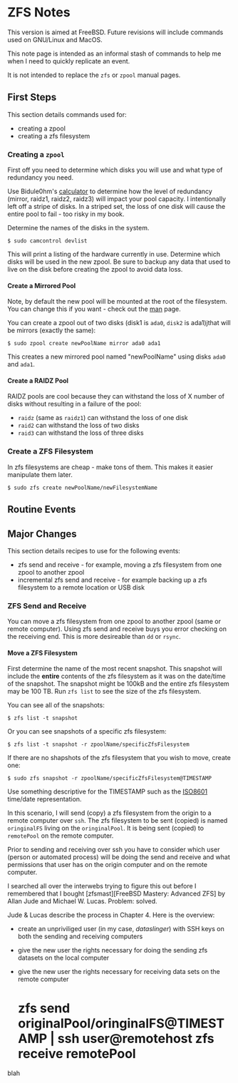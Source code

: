 # ZFS Notes

This version is aimed at FreeBSD. Future revisions will include commands used on GNU/Linux and MacOS.

This note page is intended as an informal stash of commands to help me when I need to quickly replicate an event.

It is not intended to replace the `zfs` or `zpool` manual pages.

## First Steps

This section details commands used for:

* creating a zpool
* creating a zfs filesystem

### Creating a `zpool`

First off you need to determine which disks you will use and what type of redundancy you need.

Use Bidule0hm's [calculator][calc] to determine how the level of redundancy (mirror, raidz1, raidz2, raidz3) will impact your pool capacity. I intentionally left off a stripe of disks. In a striped set, the loss of one disk will cause the entire pool to fail - too risky in my book.

Determine the names of the disks in the system.

	$ sudo camcontrol devlist

This will print a listing of the hardware currently in use. Determine which disks will be used in the new zpool. Be sure to backup any data that used to live on the disk before creating the zpool to avoid data loss.

#### Create a Mirrored Pool

Note, by default the new pool will be mounted at the root of the filesystem. You can change this if you want - check out the [man][manzpoolF] page.

You can create a zpool out of two disks (disk1 is `ada0`, `disk2` is ada1)jthat will be mirrors (exactly the same):

	$ sudo zpool create newPoolName mirror ada0 ada1

This creates a new mirrored pool named "newPoolName" using disks `ada0` and `ada1`.

#### Create a RAIDZ Pool

RAIDZ pools are cool because they can withstand the loss of X number of disks without resulting in a failure of the pool:

* `raidz` (same as `raidz1`) can withstand the loss of one disk
* `raid2` can withstand the loss of two disks
* `raid3` can withstand the loss of three disks

### Create a ZFS Filesystem

In zfs filesystems are cheap - make tons of them. This makes it easier manipulate them later.

	$ sudo zfs create newPoolName/newFilesystemName

## Routine Events

## Major Changes

This section details recipes to use for the following events:

* zfs send and receive - for example, moving a zfs filesystem from one zpool to another zpool
* incremental zfs send and receive - for example backing up a zfs filesystem to a remote location or USB disk

### ZFS Send and Receive

You can move a zfs filesystem from one zpool to another zpool (same or remote computer). Using zfs send and receive buys you error checking on the receiving end. This is more desireable than `dd` or `rsync`.

#### Move a ZFS Filesystem

First determine the name of the most recent snapshot. This snapshot will include the **entire** contents of the zfs filesystem as it was on the date/time of the snapshot. The snapshot might be 100kB and the entire zfs filesystem may be 100 TB. Run `zfs list` to see the size of the zfs filesystem.

You can see all of the snapshots:

	$ zfs list -t snapshot 

Or you can see snapshots of a specific zfs filesystem:

	$ zfs list -t snapshot -r zpoolName/specificZfsFilesystem

If there are no shapshots of the zfs filesystem that you wish to move, create one:

	$ sudo zfs snapshot -r zpoolName/specificZfsFilesystem@TIMESTAMP
	
Use something descriptive for the TIMESTAMP such as the [ISO8601][timestamp] time/date representation.



In this scenario, I will send (copy) a zfs filesystem from the origin to a remote computer over `ssh`. The zfs filesystem to be sent (copied) is named `oringinalFS` living on the `oringinalPool`. It is being sent (copied) to `remotePool` on the remote computer.

Prior to sending and receiving over ssh you have to consider which user (person or automated process) will be doing the send and receive and what permissions that user has on the origin computer and on the remote computer.

I searched all over the interwebs trying to figure this out before I remembered that I bought [zfsmast][FreeBSD Mastery: Advanced ZFS] by Allan Jude and Michael W. Lucas. Problem: solved. 

Jude & Lucas describe the process in Chapter 4. Here is the overview:

* create an unpriviliged user (in my case, _dataslinger_) with SSH keys on both the sending and receiving computers
* give the new user the rights necessary for doing the sending zfs datasets on the local computer
* give the new user the rights necessary for receiving data sets on the remote computer

	# zfs send originalPool/oringinalFS@TIMESTAMP | ssh user@remotehost zfs receive remotePool
	
blah

[calc]: https://jsfiddle.net/Biduleohm/paq5u7z5/1/embedded/result/
[manzpoolF]: https://mdoc.su/f/zpool
[timestamp]: https://www.iso.org/iso-8601-date-and-time-format.html
[zfsmast]: https://www.tiltedwindmillpress.com/?product=fmaz
